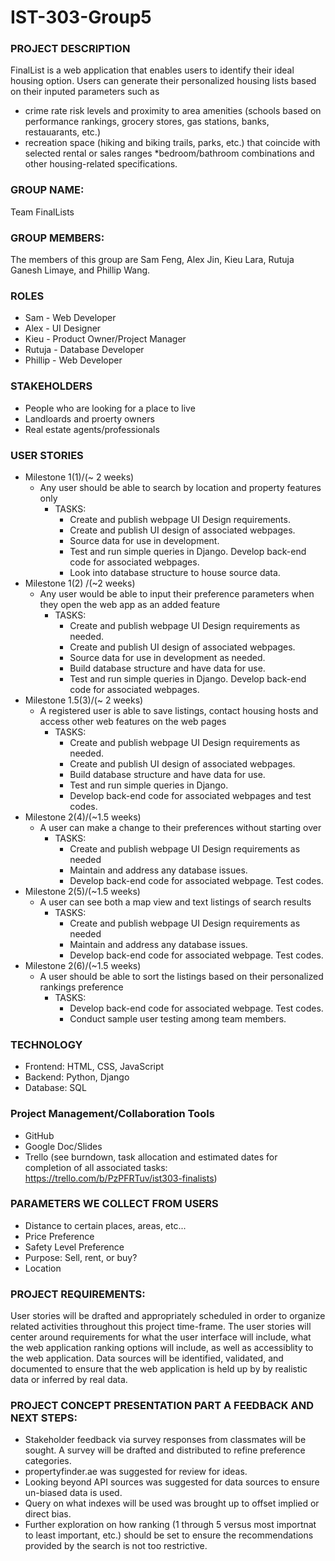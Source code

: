 # IST-303-Group5


### PROJECT DESCRIPTION
FinalList is a web application that enables users to identify their ideal housing option. Users can generate their personalized housing lists based on their inputed parameters such as
* crime rate risk levels and proximity to area amenities (schools based on performance rankings, grocery stores,
gas stations, banks, restauarants, etc.)
* recreation space (hiking and biking trails, parks, etc.) that
coincide with selected rental or sales ranges
*bedroom/bathroom combinations and other housing-related 
specifications.

### GROUP NAME: 
Team FinalLists

### GROUP MEMBERS: 
The members of this group are Sam Feng, Alex Jin, Kieu Lara, Rutuja Ganesh Limaye, and Phillip Wang.

### ROLES
* Sam - Web Developer
* Alex - UI Designer
* Kieu - Product Owner/Project Manager
* Rutuja - Database Developer
* Phillip - Web Developer

### STAKEHOLDERS
 * People who are looking for a place to live
 * Landloards and proerty owners
 * Real estate agents/professionals

### USER STORIES
 * Milestone 1(1)/(~ 2 weeks) 
   * Any user should be able to search by location and property features only
      * TASKS: 
         * Create and publish webpage UI Design requirements.
         * Create and publish UI design of associated webpages.
         * Source data for use in development.
         * Test and run simple queries in Django. Develop back-end code for associated webpages.
         * Look into database structure to house source data.
 * Milestone 1(2) /(~2 weeks)
   * Any user would be able to input their preference parameters when they open the web app as an added feature 
      * TASKS: 
         * Create and publish webpage UI Design requirements as needed.
         * Create and publish UI design of associated webpages.
         * Source data for use in development as needed.
         * Build database structure and have data for use.
         * Test and run simple queries in Django. Develop back-end code for associated webpages.
 * Milestone 1.5(3)/(~ 2 weeks)
   * A registered user is able to save listings, contact housing hosts and access other web features on the web pages
      * TASKS: 
         * Create and publish webpage UI Design requirements as needed.
         * Create and publish UI design of associated webpages.
         * Build database structure and have data for use.
         * Test and run simple queries in Django. 
         * Develop back-end code for associated webpages and test codes.
 * Milestone 2(4)/(~1.5 weeks)
   * A user can make a change to their preferences without starting over
      * TASKS: 
         * Create and publish webpage UI Design requirements as needed 
         * Maintain and address any database issues.
         * Develop back-end code for associated webpage. Test codes.
 * Milestone 2(5)/(~1.5 weeks)
   * A user can see both a map view and text listings of search results
      * TASKS: 
         * Create and publish webpage UI Design requirements as needed 
         * Maintain and address any database issues.
         * Develop back-end code for associated webpage. Test codes.
 * Milestone 2(6)/(~1.5 weeks) 
   * A user should be able to sort the listings based on their personalized rankings preference
      * TASKS: 
         * Develop back-end code for associated webpage. Test codes.
         * Conduct sample user testing among team members.

### TECHNOLOGY
 * Frontend: HTML, CSS, JavaScript
 * Backend: Python, Django
 * Database: SQL
 
### Project Management/Collaboration Tools
 * GitHub
 * Google Doc/Slides
 * Trello (see burndown, task allocation and estimated dates for completion of all associated tasks: https://trello.com/b/PzPFRTuv/ist303-finalists)
 
### PARAMETERS WE COLLECT FROM USERS
 * Distance to certain places, areas, etc...
 * Price Preference
 * Safety Level Preference
 * Purpose: Sell, rent, or buy?
 * Location

### PROJECT REQUIREMENTS:
User stories will be drafted and appropriately scheduled in order to organize related activities throughout
this project time-frame.  The user stories will center around requirements for what the user interface will 
include, what the web application ranking options will include, as well as accessiblity to the web application.
Data sources will be identified, validated, and documented to ensure that the web application is held up by 
by realistic data or inferred by real data.

### PROJECT CONCEPT PRESENTATION PART A FEEDBACK AND NEXT STEPS:
* Stakeholder feedback via survey responses from classmates will be sought. A survey will be drafted and distributed to 
  refine preference categories.
* propertyfinder.ae was suggested for review for ideas.
* Looking beyond API sources was suggested for data sources to ensure un-biased data is used.
* Query on what indexes will be used was brought up to offset implied or direct bias.
* Further exploration on how ranking (1 through 5 versus most importnat to least important, etc.) should be set to ensure
  the recommendations provided by the search is not too restrictive.
